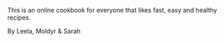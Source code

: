 This is an online cookbook for everyone that likes fast, easy and healthy recipes. 

By Leela, Moldyr & Sarah
